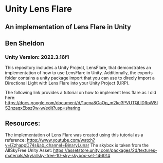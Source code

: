 # Unity Lens Flare
## An implementation of Lens Flare in Unity
## Ben Sheldon

### Unity Version: 2022.3.16f1

This repository includes a Unity Project, LensFlare, that demonstrates an implementation of how to use LensFlare in Unity. Additionally, the exports folder contains a unity package import that you can use to direcly import a Directional Light with Lens Flare into your Unity Project (URP).

The following link provides a tutorial on how to implement lens flare as I did here: https://docs.google.com/document/d/1uena8GaOp_m2kc3PVUTQLIDRpW8IS2nzaqxEbsz9w-w/edit?usp=sharing

## Resources:
The implementation of Lens Flare was created using this tutorial as a reference: https://www.youtube.com/watch?v=lZzhappD74s&ab_channel=BinaryLunar
The skybox is taken from the AllSkyFree Unity Asset: https://assetstore.unity.com/packages/2d/textures-materials/sky/allsky-free-10-sky-skybox-set-146014
